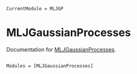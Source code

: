 ```@meta
CurrentModule = MLJGP
```

# MLJGaussianProcesses

Documentation for [MLJGaussianProcesses](https://github.com/john-waczak/MLJGaussianProcesses.jl).

```@index
```

```@autodocs
Modules = [MLJGaussianProcesses]
```
